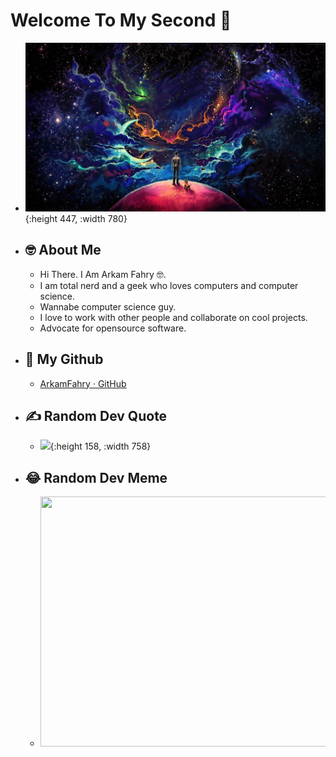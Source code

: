 # Welcome To My Second 🧠
- ![galaxy man.jpg](../assets/galaxy_man_1687788373777_0.jpg){:height 447, :width 780}
- ## 🤓 About Me
	- Hi There. I Am Arkam Fahry 🤓.
	- I am total nerd and a geek who loves computers and computer science.
	- Wannabe computer science guy.
	- I love to work with other people and collaborate on cool projects.
	- Advocate for opensource software.
- ## 🐙 My Github
	- [ArkamFahry · GitHub](https://github.com/ArkamFahry)
- ## ✍️ Random Dev Quote
	- ![](https://quotes-github-readme.vercel.app/api?type=horizontal&theme=radical){:height 158, :width 758}
- ## 😂 Random Dev Meme
	- <img src='https://randommeme-five.vercel.app/' style="height: 400px; width: 750px"/>